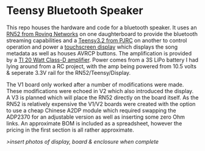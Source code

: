 # Teensy Bluetooth Speaker           
This repo houses the hardware and code for a bluetooth speaker. It uses an [RN52 from Roving Networks](https://www.microchip.com/wwwproducts/en/RN52) on one daughterboard to provide the bluetooth streaming capabilities and a [Teensy3.2 from PJRC](https://www.pjrc.com/store/teensy32.html) on another to control operation and power a [touchscreen display](https://www.pjrc.com/store/display_ili9341_touch.html) which displays the song metadata as well as houses AVRCP buttons.
The amplification is provided by a [TI 20 Watt Class-D amplifier](http://www.ti.com/lit/ds/symlink/tpa3140d2.pdf). Power comes from a 3S LiPo battery I had lying around from a RC project, with the amp being powered from 10.5 volts & seperate 3.3V rail for the RN52/Teensy/Display.

The V1 board only worked after a number of modifications were made. These modifications were echoed in V2 which also introduced the display. A V3 is planned which will place the RN52 directly on the board itself. As the RN52 is relatively expensive the V1/V2 boards were created with the option to use a cheap Chinese A2DP module which required swapping the ADP2370 for an adjustable version as well as inserting some zero Ohm links. An approximate BOM is included as a spreadsheet, however the pricing in the first section is all rather approximate.

*>insert photos of display, board & enclosure when complete*
